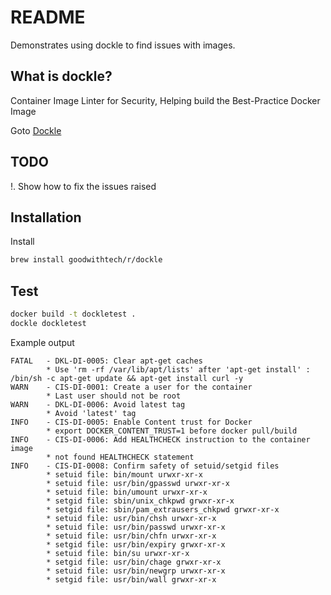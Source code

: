 # README
Demonstrates using dockle to find issues with images.  

## What is dockle?
Container Image Linter for Security, Helping build the Best-Practice Docker Image

Goto [Dockle](https://github.com/goodwithtech/dockle)  

## TODO  
!. Show how to fix the issues raised

## Installation
Install 
```sh
brew install goodwithtech/r/dockle
```

## Test
```sh
docker build -t dockletest .
dockle dockletest
```

Example output
```log
FATAL   - DKL-DI-0005: Clear apt-get caches
        * Use 'rm -rf /var/lib/apt/lists' after 'apt-get install' : /bin/sh -c apt-get update && apt-get install curl -y
WARN    - CIS-DI-0001: Create a user for the container
        * Last user should not be root
WARN    - DKL-DI-0006: Avoid latest tag
        * Avoid 'latest' tag
INFO    - CIS-DI-0005: Enable Content trust for Docker
        * export DOCKER_CONTENT_TRUST=1 before docker pull/build
INFO    - CIS-DI-0006: Add HEALTHCHECK instruction to the container image
        * not found HEALTHCHECK statement
INFO    - CIS-DI-0008: Confirm safety of setuid/setgid files
        * setuid file: bin/mount urwxr-xr-x
        * setuid file: usr/bin/gpasswd urwxr-xr-x
        * setuid file: bin/umount urwxr-xr-x
        * setgid file: sbin/unix_chkpwd grwxr-xr-x
        * setgid file: sbin/pam_extrausers_chkpwd grwxr-xr-x
        * setuid file: usr/bin/chsh urwxr-xr-x
        * setuid file: usr/bin/passwd urwxr-xr-x
        * setuid file: usr/bin/chfn urwxr-xr-x
        * setgid file: usr/bin/expiry grwxr-xr-x
        * setuid file: bin/su urwxr-xr-x
        * setgid file: usr/bin/chage grwxr-xr-x
        * setuid file: usr/bin/newgrp urwxr-xr-x
        * setgid file: usr/bin/wall grwxr-xr-x
```